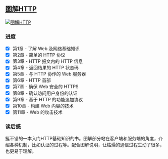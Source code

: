 ## [图解HTTP](https://book.douban.com/subject/25863515/)

[![图解HTTP](https://img2.doubanio.com/view/subject/l/public/s27283822.jpg)](https://book.douban.com/subject/25863515/)

### 进度

- [x] 第1章 - 了解 Web 及网络基础知识
- [x] 第2章 - 简单的 HTTP 协议
- [x] 第3章 - HTTP 报文内的 HTTP 信息
- [x] 第4章 - 返回结果的 HTTP 状态码
- [x] 第5章 - 与 HTTP 协作的 Web 服务器
- [x] 第6章 - HTTP 首部
- [x] 第7章 - 确保 Web 安全的 HTTPS
- [x] 第8章 - 确认访问用户身份的认证
- [x] 第9章 - 基于 HTTP 的功能追加协议
- [x] 第10章 - 构建 Web 内容的技术
- [x] 第11章 - Web 的攻击技术

### 读后感

挺不错的一本入门HTTP基础知识的书。图解部分站在客户端和服务端的角度，介绍各种机制，比如认证的过程等。配合图解说明，让枯燥的通信过程生动了很多，也更易于理解。
